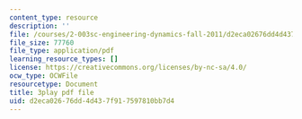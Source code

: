 ```yaml
---
content_type: resource
description: ''
file: /courses/2-003sc-engineering-dynamics-fall-2011/d2eca02676dd4d437f917597810bb7d4_YZ9y4zcfCPs.pdf
file_size: 77760
file_type: application/pdf
learning_resource_types: []
license: https://creativecommons.org/licenses/by-nc-sa/4.0/
ocw_type: OCWFile
resourcetype: Document
title: 3play pdf file
uid: d2eca026-76dd-4d43-7f91-7597810bb7d4
---
```

